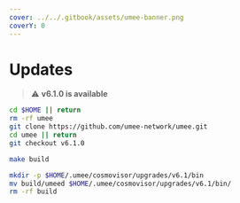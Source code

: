 ```yaml
---
cover: ../../.gitbook/assets/umee-banner.png
coverY: 0
---
```


# Updates

> ⚠️ **v6.1.0 is available**

```bash
cd $HOME || return
rm -rf umee
git clone https://github.com/umee-network/umee.git
cd umee || return
git checkout v6.1.0

make build

mkdir -p $HOME/.umee/cosmovisor/upgrades/v6.1/bin
mv build/umeed $HOME/.umee/cosmovisor/upgrades/v6.1/bin/
rm -rf build
```

